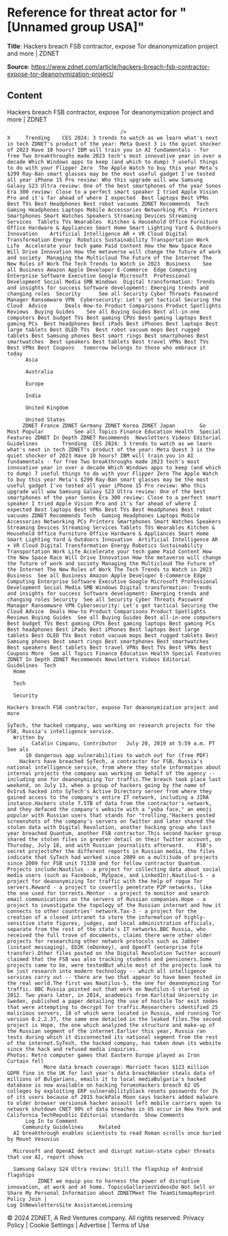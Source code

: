 # Reference for threat actor for "[Unnamed group USA]"

**Title**: Hackers breach FSB contractor, expose Tor deanonymization project and more | ZDNET

**Source**: https://www.zdnet.com/article/hackers-breach-fsb-contractor-expose-tor-deanonymization-project/

## Content




Hackers breach FSB contractor, expose Tor deanonymization project and more | ZDNET


                                         />                                                                                                                                                                                                     X     Trending    CES 2024: 3 trends to watch as we learn what's next in tech ZDNET's product of the year: Meta Quest 3 is the quiet shocker of 2023 Have 10 hours? IBM will train you in AI fundamentals - for free Two breakthroughs made 2023 tech's most innovative year in over a decade Which Windows apps to keep (and which to dump) 7 useful things to do with your Flipper Zero  The Apple Watch to buy this year Meta's $299 Ray-Ban smart glasses may be the most useful gadget I've tested all year iPhone 15 Pro review: Who this upgrade will wow Samsung Galaxy S23 Ultra review: One of the best smartphones of the year Sonos Era 300 review: Close to a perfect smart speaker I tried Apple Vision Pro and it's far ahead of where I expected  Best laptops Best VPNs Best TVs Best Headphones Best robot vacuums ZDNET Recommends  Tech    Gaming Headphones Laptops Mobile Accessories Networking PCs  Printers Smartphones Smart Watches Speakers Streaming Devices Streaming Services  Tablets TVs Wearables  Kitchen & Household Office Furniture Office Hardware & Appliances Smart Home Smart Lighting Yard & Outdoors  Innovation    Artificial Intelligence AR + VR Cloud Digital Transformation Energy  Robotics Sustainability Transportation Work Life  Accelerate your tech game Paid Content How the New Space Race Will Drive Innovation How the metaverse will change the future of work and society  Managing the Multicloud The Future of the Internet The New Rules of Work The Tech Trends to Watch in 2023  Business    See all Business Amazon Apple Developer E-Commerce  Edge Computing Enterprise Software Executive Google Microsoft  Professional Development Social Media SMB Windows  Digital transformation: Trends and insights for success Software development: Emerging trends and changing roles  Security      See all Security Cyber Threats Password Manager Ransomware VPN  Cybersecurity: Let's get tactical Securing the Cloud  Advice      Deals How-to Product Comparisons Product Spotlights Reviews  Buying Guides    See all Buying Guides Best all-in-one computers Best budget TVs Best gaming CPUs Best gaming laptops Best gaming PCs  Best headphones Best iPads Best iPhones Best laptops Best large tablets Best OLED TVs  Best robot vacuum mops Best rugged tablets Best Samsung phones Best smart rings Best smartphones Best smartwatches  Best speakers Best tablets Best travel VPNs Best TVs Best VPNs Best Coupons   tomorrow belongs to those who embrace it today       
          Asia
        
          Australia
        
          Europe
        
          India
        
          United Kingdom
        
          United States
         ZDNET France ZDNET Germany ZDNET Korea ZDNET Japan        Go  Most Popular          See all Topics Finance Education Health  Special Features ZDNET In Depth ZDNET Recommends  Newsletters Videos Editorial Guidelines        Trending  CES 2024: 3 trends to watch as we learn what's next in tech ZDNET's product of the year: Meta Quest 3 is the quiet shocker of 2023 Have 10 hours? IBM will train you in AI fundamentals - for free Two breakthroughs made 2023 tech's most innovative year in over a decade Which Windows apps to keep (and which to dump) 7 useful things to do with your Flipper Zero The Apple Watch to buy this year Meta's $299 Ray-Ban smart glasses may be the most useful gadget I've tested all year iPhone 15 Pro review: Who this upgrade will wow Samsung Galaxy S23 Ultra review: One of the best smartphones of the year Sonos Era 300 review: Close to a perfect smart speaker I tried Apple Vision Pro and it's far ahead of where I expected Best laptops Best VPNs Best TVs Best Headphones Best robot vacuums ZDNET Recommends Tech  Gaming Headphones Laptops Mobile Accessories Networking PCs Printers Smartphones Smart Watches Speakers Streaming Devices Streaming Services Tablets TVs Wearables Kitchen & Household Office Furniture Office Hardware & Appliances Smart Home Smart Lighting Yard & Outdoors Innovation  Artificial Intelligence AR + VR Cloud Digital Transformation Energy Robotics Sustainability Transportation Work Life Accelerate your tech game Paid Content How the New Space Race Will Drive Innovation How the metaverse will change the future of work and society Managing the Multicloud The Future of the Internet The New Rules of Work The Tech Trends to Watch in 2023 Business  See all Business Amazon Apple Developer E-Commerce Edge Computing Enterprise Software Executive Google Microsoft Professional Development Social Media SMB Windows Digital transformation: Trends and insights for success Software development: Emerging trends and changing roles Security  See all Security Cyber Threats Password Manager Ransomware VPN Cybersecurity: Let's get tactical Securing the Cloud Advice  Deals How-to Product Comparisons Product Spotlights Reviews Buying Guides  See all Buying Guides Best all-in-one computers Best budget TVs Best gaming CPUs Best gaming laptops Best gaming PCs Best headphones Best iPads Best iPhones Best laptops Best large tablets Best OLED TVs Best robot vacuum mops Best rugged tablets Best Samsung phones Best smart rings Best smartphones Best smartwatches Best speakers Best tablets Best travel VPNs Best TVs Best VPNs Best Coupons More  See all Topics Finance Education Health Special Features ZDNET In Depth ZDNET Recommends Newsletters Videos Editorial Guidelines  Tech     
      Home
    
      Tech
    
      Security
      
    Hackers breach FSB contractor, expose Tor deanonymization project and more
   
    SyTech, the hacked company, was working on research projects for the FSB, Russia's intelligence service.
      Written by 
            Catalin Cimpanu, Contributor   July 20, 2019 at 5:59 a.m. PT                      See als 
          10 dangerous app vulnerabilities to watch out for (free PDF)
        Hackers have breached SyTech, a contractor for FSB, Russia's national intelligence service, from where they stole information about internal projects the company was working on behalf of the agency -- including one for deanonymizing Tor traffic.The breach took place last weekend, on July 13, when a group of hackers going by the name of 0v1ru$ hacked into SyTech's Active Directory server from where they gained access to the company's entire IT network, including a JIRA instance.Hackers stole 7.5TB of data from the contractor's network, and they defaced the company's website with a "yoba face," an emoji popular with Russian users that stands for "trolling."Hackers posted screenshots of the company's servers on Twitter and later shared the stolen data with Digital Revolution, another hacking group who last year breached Quantum, another FSB contractor.This second hacker group shared the stolen files in greater detail on their Twitter account, on Thursday, July 18, and with Russian journalists afterward.    FSB's secret projectsPer the different reports in Russian media, the files indicate that SyTech had worked since 2009 on a multitude of projects since 2009 for FSB unit 71330 and for fellow contractor Quantum. Projects include:Nautilus - a project for collecting data about social media users (such as Facebook, MySpace, and LinkedIn).Nautilus-S - a project for deanonymizing Tor traffic with the help of rogue Tor servers.Reward - a project to covertly penetrate P2P networks, like the one used for torrents.Mentor - a project to monitor and search email communications on the servers of Russian companies.Hope - a project to investigate the topology of the Russian internet and how it connects to other countries' network.Tax-3 - a project for the creation of a closed intranet to store the information of highly-sensitive state figures, judges, and local administration officials, separate from the rest of the state's IT networks.BBC Russia, who received the full trove of documents, claims there were other older projects for researching other network protocols such as Jabber (instant messaging), ED2K (eDonkey), and OpenFT (enterprise file transfer).Other files posted on the Digital Revolution Twitter account claimed that the FSB was also tracking students and pensioners.Some projects came to be, were testedBut while most of the projects look to be just research into modern technology -- which all intelligence services carry out -- there are two that appear to have been tested in the real world.The first was Nautilus-S, the one for deanonymizing Tor traffic. BBC Russia pointed out that work on Nautilus-S started in 2012. Two years later, in 2014, academics from Karlstad University in Sweden, published a paper detailing the use of hostile Tor exit nodes that were attempting to decrypt Tor traffic.Researchers identified 25 malicious servers, 18 of which were located in Russia, and running Tor version 0.2.2.37, the same one detailed in the leaked files.The second project is Hope, the one which analyzed the structure and make-up of the Russian segment of the internet.Earlier this year, Russia ran tests during which it disconnected its national segment from the rest of the internet.SyTech, the hacked company, has taken down its website since the hack and refused media inquiries.
    Photos: Retro computer games that Eastern Europe played as Iron Curtain fell
                More data breach coverage: Marriott faces $123 million GDPR fine in the UK for last year's data breachHacker steals data of millions of Bulgarians, emails it to local mediaBulgaria's hacked database is now available on hacking forumsHackers breach 62 US colleges by exploiting ERP vulnerabilitySlack resets passwords for 1% of its users because of 2015 hackPale Moon says hackers added malware to older browser versionsA hacker assault left mobile carriers open to network shutdown CNET 90% of data breaches in US occur in New York and California TechRepublic Editorial standards  Show Comments  
          Log In to Comment
         Community Guidelines     Related   
      AI breakthrough enables scientists to read Roman scrolls once buried by Mount Vesuvius
      
      Microsoft and OpenAI detect and disrupt nation-state cyber threats that use AI, report shows
      
      Samsung Galaxy S24 Ultra review: Still the flagship of Android flagships
              ZDNET we equip you to harness the power of disruptive innovation, at work and at home. TopicsGalleriesVideosDo Not Sell or Share My Personal Information about ZDNETMeet The TeamSitemapReprint Policy Join |
    Log InNewslettersSite AssistanceLicensing     
  © 2024 ZDNET, A Red Ventures company. All rights reserved.
 Privacy Policy |
  Cookie Settings |
  Advertise |
  Terms of Use 


